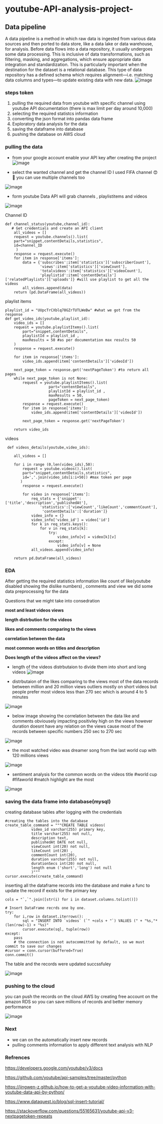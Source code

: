 # youtube-API-analysis-project-
## Data pipeline 
A data pipeline is a method in which raw data is ingested from various data sources and then ported to data store, like a data lake or data warehouse, for analysis. Before data flows into a data repository, it usually undergoes some data processing. This is inclusive of data transformations, such as filtering, masking, and aggregations, which ensure appropriate data integration and standardization. This is particularly important when the destination for the dataset is a relational database. This type of data repository has a defined schema which requires alignment—i.e. matching data columns and types—to update existing data with new data.
![image](https://user-images.githubusercontent.com/60258264/216823250-9d769084-1725-4753-8bf7-fbcc3c246997.png)
### steps token

 1. pulling the required data from youtube with specific channel using youtube API documentation (there is max limit per day around 10,000)
 2. selecting the required statistcs information
 3. converting the json format into pandas data frame
 4. Exploratory data analysis for the data 
 5. saving the dataframe into database 
 6. pushing the database on AWS cloud 

 ### pulling the data 
 * from your google account enable your API key after creating the project
 ![image](https://user-images.githubusercontent.com/60258264/216827186-52d5da74-2b85-4d9b-91ae-8e082c214f81.png)
 
* select the wanted channel and get the channel ID I used FIFA channel :heart_eyes: :smiling_face_with_three_hearts: you can use multiple channels too

![image](https://user-images.githubusercontent.com/60258264/216827330-2b089e78-f74d-40b4-9c25-301a6ffadb25.png)

* form youtube Data API will grab channels , playlistitems and videos 

![image](https://user-images.githubusercontent.com/60258264/216827747-00247070-59f7-42cc-9aa9-dfb3609bf31b.png)

Channel ID

```
def channel_status(youtube,channel_id):  
   # Get credentials and create an API client
    all_videos = [] 
    request = youtube.channels().list(
    part="snippet,contentDetails,statistics",
    id=channel_ID
     )
    response = request.execute()
    for item in response['items']:
        data = {'subscribes':item['statistics']['subscriberCount'],
                'views':item['statistics']['viewCount'],
                'totalvideos':item['statistics']['videoCount'],
                'playlistid':item['contentDetails']['relatedPlaylists']['uploads']} #will use playlist to get all the videos
        all_videos.append(data)
    return (pd.DataFrame(all_videos)) 
```
playlist items
```
playlist_id = "UUpcTrCXblq78GZrTUTLWeBw" #what we got from the response 
def get_video_ids(youtube,playlist_id):
    video_ids = []
    request = youtube.playlistItems().list(
        part="snippet,contentDetails",
        playlistId = playlist_id ,
        maxResults = 50 #as per documentation max results 50
    )
    response = request.execute()
    
    for item in response['items']:
        video_ids.append(item['contentDetails']['videoId'])
        
    next_page_token = response.get('nextPageToken') #to return all pages 
    while next_page_token is not None:
        request = youtube.playlistItems().list(
                    part="contentDetails",
                    playlistId = playlist_id ,
                    maxResults = 50,
                    pageToken = next_page_token)    
        response = request.execute()
        for item in response['items']:
            video_ids.append(item['contentDetails']['videoId'])
        
        next_page_token = response.get('nextPageToken')
        
    return video_ids 
```    
videos     
```   
 def videos_details(youtube,video_ids):
    
    all_videos = []
    
    for i in range (0,len(video_ids),50):
        request = youtube.videos().list(
        part="snippet,contentDetails,statistics",
        id=','.join(video_ids[i:i+50]) #max token per page
       )
        response = request.execute()
    
        for video in response['items']:
            req_stats = {'snippet':['title','description','publishedAt'],
                'statistics':['viewCount','likeCount','commentCount'],
                 'contentDetails':['duration']}
            video_info = {}
            video_info['video_id'] = video['id']
            for k in req_stats.keys():
                for v in req_stats[k]:
                    try:
                        video_info[v] = video[k][v]
                    except:
                        video_info[v] = None
            all_videos.append(video_info) 
    
    return pd.DataFrame(all_videos)   

```
### EDA
After getting the required statistics information like count of like(youtube disabled showing the dislike numbers) , comments and view we did some data preprocessing for the data 

Questions that we might take into consedration 

**most and least videos views**

**length distrbution for the videos**

**likes and comments comparing to the views**

**correlation between the data**

**most common words on titles and description**

**Does length of the videos affect on the views?**

* length of the videos distrbutaion to divide them into short and long videos 
 ![image](https://user-images.githubusercontent.com/60258264/216842007-ed85626d-327e-4b0d-a4ec-8268fa468059.png)
 
* distrbutaion of the likes comparing to the views most of the data records between million and 20 million views outliers mostly on short videos but people prefer most videos less than 270 sec which is around 4 to 5 minutes 
 
 ![image](https://user-images.githubusercontent.com/60258264/216842044-50c6d489-d4c1-4bb0-b968-6496e7e75e54.png)
 
* below image showing the correlation between the data like and comments obviousely impacting positivley high on the views however duration doesnt have any relation on the views cause most of the records between specific numbers 250 sec to 270 sec 
 
 
![image](https://user-images.githubusercontent.com/60258264/216842748-6b8f118b-1231-48c2-be76-f1b3aa634adc.png)

* the most watched video was dreamer song from the last world cup with 120 millions views 

![image](https://user-images.githubusercontent.com/60258264/216842850-e3173044-305a-4829-a8f6-eea67ce42f43.png)

* sentiment analysis for the common words on the videos title #world cup #fifaworld #match highlight are the most

![image](https://user-images.githubusercontent.com/60258264/216842996-f433bec7-fea9-4f48-997f-143c9638c58d.png)

### saving the data frame into database(mysql)

creating database tables after logging with the credentials 

```
#creating the tables into the database
create_table_command = """CREATE TABLE videos(
            video_id varchar(255) primary key,
            title varchar(255) not null,
            description text,
            publishedAt DATE not null,
            viewCount int(20) not null,
            likeCount int(20) ,
            commentCount int(20),
            duration varchar(255) not null,
            durationSecs int(20) not null,
            length enum ('short','long') not null
            )"""
cursor.execute(create_table_command)
```
inserting all the dataframe records into the database and make a func to update the record if exists for the primary key 

```
cols = "`,`".join([str(i) for i in dataset.columns.tolist()])

# Insert DataFrame recrds one by one.
try:
    for i,row in dataset.iterrows():
        sql = "INSERT INTO `videos` (`" +cols + "`) VALUES (" + "%s,"*(len(row)-1) + "%s)"
        cursor.execute(sql, tuple(row))
except:
    pass  
    # the connection is not autocommitted by default, so we must commit to save our changes
#cursor = conn.cursor(buffered=True) 
conn.commit()
```
The table and the records were updated succssfuley 

![image](https://user-images.githubusercontent.com/60258264/216844524-17c9ba8f-3515-4821-991c-3450bd066db7.png)

### pushing to the cloud

you can push the records on the cloud AWS by creating free account on the amazon RDS so you can save millions of records and better memory performance 

![image](https://user-images.githubusercontent.com/60258264/216844750-c192e5ab-307a-483f-b194-80fbf1ee5f8f.png)

### Next 

* we can on the automatically insert new records 
* pulling comments information to apply different text analysis with NLP

### Refrences 

https://developers.google.com/youtube/v3/docs

https://github.com/youtube/api-samples/tree/master/python

https://jingwen-z.github.io/how-to-get-a-youtube-video-information-with-youtube-data-api-by-python/

https://www.dataquest.io/blog/sql-insert-tutorial/

https://stackoverflow.com/questions/55165631/youtube-api-v3-nextpagetoken-repeats

